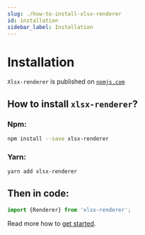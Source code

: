 ```yaml
---
slug: ./how-to-install-xlsx-renderer
id: installation
sidebar_label: Installation
---
```


# Installation

`Xlsx-renderer` is published on [`npmjs.com`](https://www.npmjs.com/package/xlsx-renderer)

## How to install `xlsx-renderer`?

### Npm:

```bash
npm install --save xlsx-renderer
```

### Yarn:

```bash
yarn add xlsx-renderer
```

## Then in code:

```ts
import {Renderer} from 'xlsx-renderer';
```

Read more how to [get started](./030-getting-started.md).